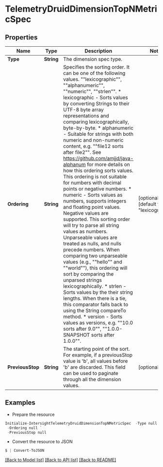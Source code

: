 # TelemetryDruidDimensionTopNMetricSpec
## Properties

Name | Type | Description | Notes
------------ | ------------- | ------------- | -------------
**Type** | **String** | The dimension spec type. | 
**Ordering** | **String** | Specifies the sorting order. It can be one of the following values. &quot;&quot;lexicographic&quot;&quot;, &quot;&quot;alphanumeric&quot;&quot;, &quot;&quot;numeric&quot;&quot;, &quot;&quot;strlen&quot;&quot;. * lexicographic - Sorts values by converting Strings to their UTF-8 byte array representations and comparing lexicographically, byte-by-byte. * alphanumeric - Suitable for strings with both numeric and non-numeric content, e.g. &quot;&quot;file12 sorts after file2&quot;&quot;. See https://github.com/amjjd/java-alphanum for more details on how this ordering sorts values. This ordering is not suitable for numbers with decimal points or negative numbers. * numeric - Sorts values as numbers, supports integers and floating point values. Negative values are supported. This sorting order will try to parse all string values as numbers. Unparseable values are treated as nulls, and nulls precede numbers. When comparing two unparseable values (e.g., &quot;&quot;hello&quot;&quot; and &quot;&quot;world&quot;&quot;), this ordering will sort by comparing the unparsed strings lexicographically. * strlen - Sorts values by the their string lengths. When there is a tie, this comparator falls back to using the String compareTo method. * version - Sorts values as versions, e.g. &quot;&quot;10.0 sorts after 9.0&quot;&quot;, &quot;&quot;1.0.0-SNAPSHOT sorts after 1.0.0&quot;&quot;. | [optional] [default to "lexicographic"]
**PreviousStop** | **String** | The starting point of the sort. For example, if a previousStop value is &#39;b&#39;, all values before &#39;b&#39; are discarded. This field can be used to paginate through all the dimension values. | [optional] 

## Examples

- Prepare the resource
```powershell
Initialize-IntersightTelemetryDruidDimensionTopNMetricSpec  -Type null `
 -Ordering null `
 -PreviousStop null
```

- Convert the resource to JSON
```powershell
$ | Convert-ToJSON
```

[[Back to Model list]](../README.md#documentation-for-models) [[Back to API list]](../README.md#documentation-for-api-endpoints) [[Back to README]](../README.md)

